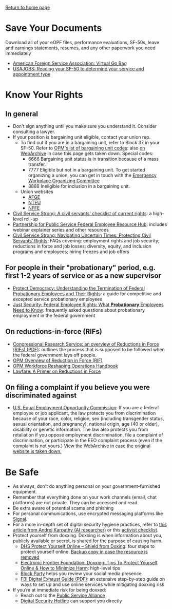 [Return to home page](README.md)

# Save Your Documents
Download all of your eOPF files, performance evaluations, SF-50s, leave and earnings statements, resumes, and any other paperwork you need immediately

* [American Foreign Service Association: Virtual Go Bag](https://afsa.org/virtual-go-bag)
* [USAJOBS: Reading your SF-50 to determine your service and appointment type](https://help.usajobs.gov/working-in-government/service/sf-50)

# Know Your Rights

## In general
* Don't sign anything until you make sure you understand it. Consider consulting a lawyer.
* If your position is bargaining unit eligible, contact your union rep. 
    * To find out if you are in a bargaining unit, refer to Block 37 in your SF-50. Refer to [OPM's lst of bargaining unit codes](https://www.opm.gov/flis/#/profiles): also [on WebArchive](https://web.archive.org/web/20250207013011/https://www.opm.gov/flis/#/profiles) in case this page gets taken down. Special codes:
        * 6666 Bargaining unit status is in transition because of a mass transfer.
        * 7777 Eligible but not in a bargaining unit. To get started organizing a union, you can get in touch with the [Emergency Workplace Organizing Committee](https://workerorganizing.org/)
        * 8888 Ineligible for inclusion in a bargaining unit.
    * Union websites
        * [AFGE](https://www.afge.org/join)
        * [NTEU](https://www.nteu.org/join)
        * [NFFE](https://www.NFFE.org)
* [Civil Service Strong: A civil servants' checklist of current rights](https://www.civilservicestrong.org/resource/checklist-of-current-rights): a high-level roll-up
* [Partnership for Public Service Federal Employee Resource Hub](https://ourpublicservice.org/supporting-federal-employees-through-change/): includes webinar explainer series and other resources
* [Civil Service Strong: Navigating Uncertain Times: Protecting Civil Servants’ Rights](https://www.civilservicestrong.org/resource/faqs): FAQs covering: employment rights and job security; reductions in force and job losses; diversity, equity, and inclusion programs and employees; hiring freezes and job offers

## For people in their "probationary" period, e.g. first 1-2 years of service or as a new supervisor
* [Protect Democracy: Understanding the Termination of Federal Probationary Employees and Their Rights](https://protectdemocracy.org/wp-content/uploads/2025/02/Termination-of-Probationary-employees.pdf): a guide for competitive and excepted service probationary employees
* [Just Security: Federal Employee Rights: What **Probationary** Employees Need to Know](https://www.justsecurity.org/107230/federal-employee-rights-probationary-faqs/): frequently asked questions about probationary employment in the federal government

## On reductions-in-force (RIFs)
* [Congressional Research Service: an overview of Reductions in Force (RIFs) (PDF)](https://files.civilservicestrong.org/Reductions%20in%20Force%20(RIFs)_%20An%20Overview.pdf): outlines the process that is supposed to be followed when the federal government lays off people. 
* [OPM Overview of Reduction in Force (RIF)](files/reduction-in-force-overview-2025.pdf)
* [OPM Workforce Reshaping Operations Handbook](files/workforce_reshaping.pdf)
* [Lawfare: A Primer on Reductions in Force](https://www.lawfaremedia.org/article/a-primer-on-reductions-in-force)

## On filing a complaint if you believe you were discriminated against
* [U.S. Equal Employment Opportunity Commission](https://www.eeoc.gov/federal-sector/overview-federal-sector-eeo-complaint-process): If you are a federal employee or job applicant, the law protects you from discrimination because of your race, color, religion, sex (including transgender status, sexual orientation, and pregnancy), national origin, age (40 or older), disability or genetic information. The law also protects you from retaliation if you oppose employment discrimination, file a complaint of discrimination, or participate in the EEO complaint process (even if the complaint is not yours.) [View the WebArchive in case the original website is taken down.](https://web.archive.org/web/20250215075905/https://www.eeoc.gov/federal-sector/overview-federal-sector-eeo-complaint-process)

# Be Safe
* As always, don't do anything personal on your government-furnished equipment.
* Remember that everything done on your work channels (email, chat platforms) are not private. They can be accessed and read.
* Be extra aware of potential scams and phishing
* For personal communications, use encrypted messaging platforms like [Signal](https://signal.org/).
* For a more in-depth set of digital security hygiene practices, refer to [this article from Andrej Karpathy (AI researcher)](https://karpathy.bearblog.dev/digital-hygiene/) or this [activist checklist](https://activistchecklist.org/essentials/).
* Protect yourself from doxxing. Doxxing is when information about you, publicly available or secret, is shared for the purpose of causing harm.
    * [DHS Protect Yourself Online – Shield from Doxing](https://www.dhs.gov/sites/default/files/2024-11/24_1101_fps_doxing.pdf): four steps to protect yourself online. [Backup copy in case the resource is removed](/files/DHS-tips-to-shield-from-doxxing.pdf)
    * [Electronic Frontier Foundation: Doxxing: Tips To Protect Yourself Online & How to Minimize Harm](https://www.eff.org/deeplinks/2020/12/doxxing-tips-protect-yourself-online-how-minimize-harm): high-level tips
    * [Block Party](https://www.blockpartyapp.com/) helps you review your social media presence 
    * [FBI Digital Exhaust Guide (PDF)](https://investigators-toolbox.com/wp-content/uploads/2020/09/Digital-Exhaust-Opt-Out-Guide-for-Law-Enforcement.pdf): an extensive step-by-step guide on ways to set up and use online services while mitigating doxxing risk
* If you’re at immediate risk for being doxxed: 
    * Reach out to the [Public Service Alliance](https://thepublicservicealliance.com/)
    * [Digital Security Hotline](https://www.accessnow.org/help/) can support you directly
